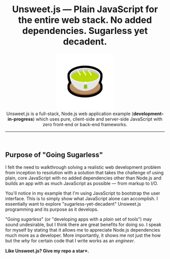 <h1 align="center">Unsweet.js — Plain JavaScript for the entire web stack. No added dependencies. Sugarless yet decadent. </h1>

<p align="center">
<img src="unsweet-tea.png" alt="unsweet-tea" width="180px" height="180px"/><br>
Unsweet.js is a full-stack, Node.js web application example (<b>development-in-progress</b>) which uses pure, client-side and server-side JavaScript with zero front-end or back-end frameworks.
</p>

<hr>
<br>

## Purpose of "Going Sugarless"
I felt the need to walkthrough solving a realistic web development problem from inception to resolution with a solution that takes the challenge of using plain, core JavaScript with no added dependencies other than Node.js and builds an app with as much JavaScript as possible — from markup to I/O. 

You'll notice in my example that I'm using JavaScript to bootstrap the user interface. This is to simply show what JavaScript alone can accomplish. I essentially want to explore "sugarless-yet-decadent" Unsweet.js programming and its purpose as it develops.

"Going *sugarless*" (or "developing apps with a *plain* set of tools") may sound undesirable, but I think there are great benefits for doing so. I speak for myself by stating that it allows me to appreciate Node.js dependencies much more as a developer. More importantly, it shows me not just the how but the *why* for certain code that I write works as an *engineer*. 

**Like Unsweet.js? Give my repo a star⭐.**
